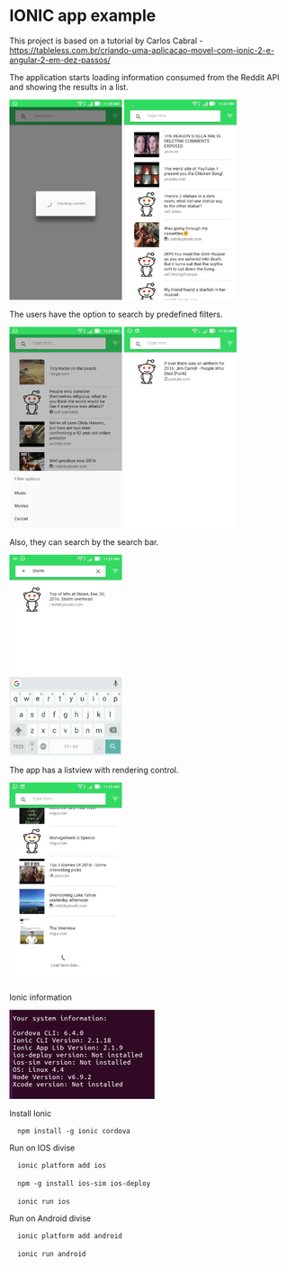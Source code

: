 # IONIC app example

This project is based on a tutorial by Carlos Cabral - https://tableless.com.br/criando-uma-aplicacao-movel-com-ionic-2-e-angular-2-em-dez-passos/ 

The application starts loading information consumed from the Reddit API and showing the results in a list.

<img src="./photos/0.jpg" width="200">    <img src="./photos/1.jpg" width="200">

The users have the option to search by predefined filters.

<img src="./photos/3.jpg" width="200">    <img src="./photos/4.jpg" width="200">

Also, they can search by the search bar.

<img src="./photos/5.jpg" width="200">    

The app has a listview with rendering control.

<img src="./photos/6.jpg" width="200">

Ionic information

![](./photos/ionic_info.jpg)

Install Ionic
```
  npm install -g ionic cordova
```

Run on IOS divise
```
  ionic platform add ios
  
  npm -g install ios-sim ios-deploy
  
  ionic run ios 
```

Run on Android divise
```
  ionic platform add android
  
  ionic run android
```



